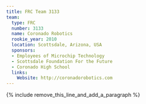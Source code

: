 ```yaml
---
title: FRC Team 3133
team:
  type: FRC
  number: 3133
  name: Coronado Robotics
  rookie_year: 2010
  location: Scottsdale, Arizona, USA
  sponsors:
  - Employees of Microchip Technology
  - Scottsdale Foundation For the Future
  - Coronado High School
  links:
    Website: http://coronadorobotics.com
---
```


{% include remove_this_line_and_add_a_paragraph %}